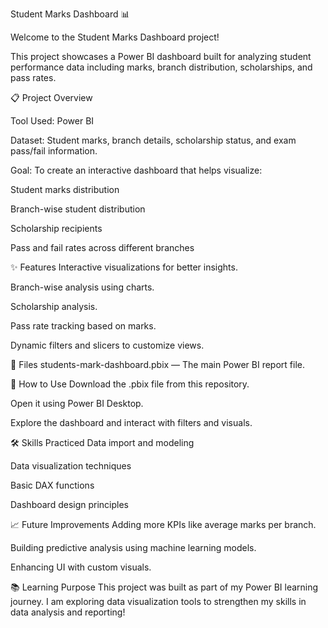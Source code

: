 Student Marks Dashboard 📊

Welcome to the Student Marks Dashboard project!

This project showcases a Power BI dashboard built for analyzing student performance data including marks, branch distribution, scholarships, and pass rates.

📋 Project Overview

Tool Used: Power BI

Dataset: Student marks, branch details, scholarship status, and exam pass/fail information.

Goal: To create an interactive dashboard that helps visualize:

Student marks distribution

Branch-wise student distribution

Scholarship recipients

Pass and fail rates across different branches

✨ Features
Interactive visualizations for better insights.

Branch-wise analysis using charts.

Scholarship analysis.

Pass rate tracking based on marks.

Dynamic filters and slicers to customize views.

📂 Files
students-mark-dashboard.pbix — The main Power BI report file.

🚀 How to Use
Download the .pbix file from this repository.

Open it using Power BI Desktop.

Explore the dashboard and interact with filters and visuals.

🛠️ Skills Practiced
Data import and modeling

Data visualization techniques

Basic DAX functions

Dashboard design principles

📈 Future Improvements
Adding more KPIs like average marks per branch.

Building predictive analysis using machine learning models.

Enhancing UI with custom visuals.

📚 Learning Purpose
This project was built as part of my Power BI learning journey.
I am exploring data visualization tools to strengthen my skills in data analysis and reporting!

